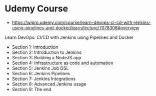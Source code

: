 # Udemy Course 

- https://wipro.udemy.com/course/learn-devops-ci-cd-with-jenkins-using-pipelines-and-docker/learn/lecture/7078308#overview

Learn DevOps: CI/CD with Jenkins using Pipelines and Docker

- Section 1: Introduction
- Section 2: Introduction to Jenkins
- Section 3: Building a NodeJS app
- Section 4: Infrastructure as code and automation
- Section 5: Jenkins Job DSL
- Section 6: Jenkins Pipelines
- Section 7: Jenkins Integrations
- Section 8: Advanced Jenkins usage
- Section 9: The end 